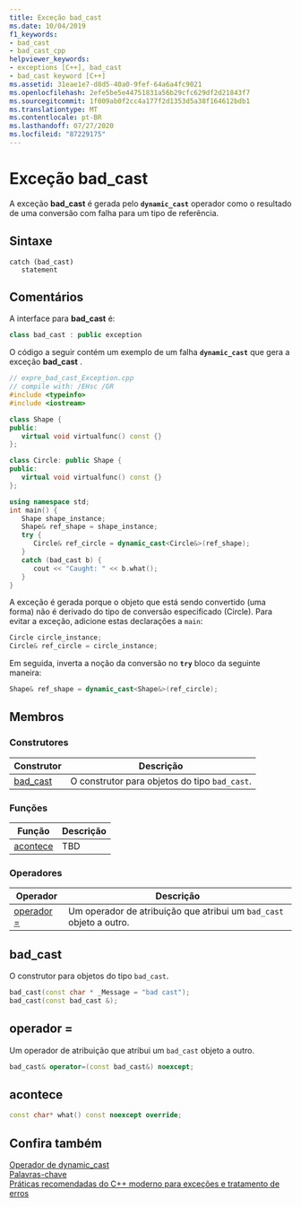 ```yaml
---
title: Exceção bad_cast
ms.date: 10/04/2019
f1_keywords:
- bad_cast
- bad_cast_cpp
helpviewer_keywords:
- exceptions [C++], bad_cast
- bad_cast keyword [C++]
ms.assetid: 31eae1e7-d8d5-40a0-9fef-64a6a4fc9021
ms.openlocfilehash: 2efe5be5e44751831a56b29cfc629df2d21843f7
ms.sourcegitcommit: 1f009ab0f2cc4a177f2d1353d5a38f164612bdb1
ms.translationtype: MT
ms.contentlocale: pt-BR
ms.lasthandoff: 07/27/2020
ms.locfileid: "87229175"
---
```

# <a name="bad_cast-exception"></a>Exceção bad_cast

A exceção **bad_cast** é gerada pelo **`dynamic_cast`** operador como o resultado de uma conversão com falha para um tipo de referência.

## <a name="syntax"></a>Sintaxe

```
catch (bad_cast)
   statement
```

## <a name="remarks"></a>Comentários

A interface para **bad_cast** é:

```cpp
class bad_cast : public exception
```

O código a seguir contém um exemplo de um falha **`dynamic_cast`** que gera a exceção **bad_cast** .

```cpp
// expre_bad_cast_Exception.cpp
// compile with: /EHsc /GR
#include <typeinfo>
#include <iostream>

class Shape {
public:
   virtual void virtualfunc() const {}
};

class Circle: public Shape {
public:
   virtual void virtualfunc() const {}
};

using namespace std;
int main() {
   Shape shape_instance;
   Shape& ref_shape = shape_instance;
   try {
      Circle& ref_circle = dynamic_cast<Circle&>(ref_shape);
   }
   catch (bad_cast b) {
      cout << "Caught: " << b.what();
   }
}
```

A exceção é gerada porque o objeto que está sendo convertido (uma forma) não é derivado do tipo de conversão especificado (Circle). Para evitar a exceção, adicione estas declarações a `main`:

```cpp
Circle circle_instance;
Circle& ref_circle = circle_instance;
```

Em seguida, inverta a noção da conversão no **`try`** bloco da seguinte maneira:

```cpp
Shape& ref_shape = dynamic_cast<Shape&>(ref_circle);
```

## <a name="members"></a>Membros

### <a name="constructors"></a>Construtores

|Construtor|Descrição|
|-|-|
|[bad_cast](#bad_cast)|O construtor para objetos do tipo `bad_cast`.|

### <a name="functions"></a>Funções

|Função|Descrição|
|-|-|
|[acontece](#what)|TBD|

### <a name="operators"></a>Operadores

|Operador|Descrição|
|-|-|
|[operador =](#op_eq)|Um operador de atribuição que atribui um `bad_cast` objeto a outro.|

## <a name="bad_cast"></a><a name="bad_cast"></a>bad_cast

O construtor para objetos do tipo `bad_cast`.

```cpp
bad_cast(const char * _Message = "bad cast");
bad_cast(const bad_cast &);
```

## <a name="operator"></a><a name="op_eq"></a>operador =

Um operador de atribuição que atribui um `bad_cast` objeto a outro.

```cpp
bad_cast& operator=(const bad_cast&) noexcept;
```

## <a name="what"></a><a name="what"></a>acontece

```cpp
const char* what() const noexcept override;
```

## <a name="see-also"></a>Confira também

[Operador de dynamic_cast](../cpp/dynamic-cast-operator.md)\
[Palavras-chave](../cpp/keywords-cpp.md)\
[Práticas recomendadas do C++ moderno para exceções e tratamento de erros](../cpp/errors-and-exception-handling-modern-cpp.md)
